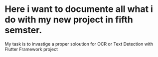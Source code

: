 # Here i want to documente all what i do with my new project in fifth semster. 
My task is to invastige a proper soloution for OCR or Text Detection with Flutter Framework project 
